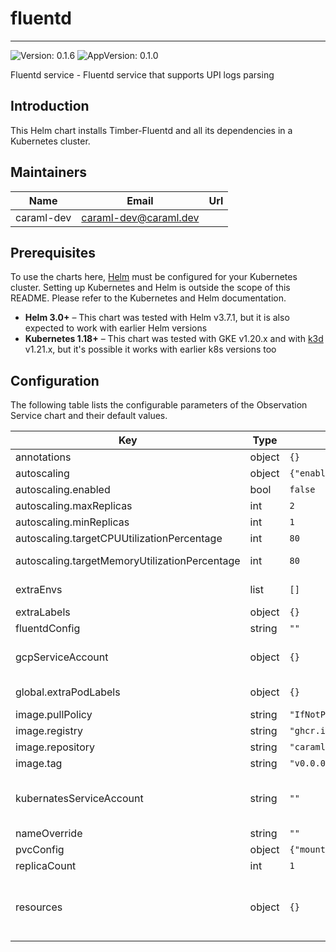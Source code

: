 # fluentd

---
![Version: 0.1.6](https://img.shields.io/badge/Version-0.1.6-informational?style=flat-square)
![AppVersion: 0.1.0](https://img.shields.io/badge/AppVersion-0.1.0-informational?style=flat-square)

Fluentd service - Fluentd service that supports UPI logs parsing

## Introduction

This Helm chart installs Timber-Fluentd and all its dependencies in a Kubernetes cluster.

## Maintainers

| Name | Email | Url |
| ---- | ------ | --- |
| caraml-dev | <caraml-dev@caraml.dev> |  |

## Prerequisites

To use the charts here, [Helm](https://helm.sh/) must be configured for your
Kubernetes cluster. Setting up Kubernetes and Helm is outside the scope of
this README. Please refer to the Kubernetes and Helm documentation.

- **Helm 3.0+** – This chart was tested with Helm v3.7.1, but it is also expected to work with earlier Helm versions
- **Kubernetes 1.18+** – This chart was tested with GKE v1.20.x and with [k3d](https://github.com/rancher/k3d) v1.21.x,
but it's possible it works with earlier k8s versions too

## Configuration

The following table lists the configurable parameters of the Observation Service chart and their default values.

| Key | Type | Default | Description |
|-----|------|---------|-------------|
| annotations | object | `{}` | Annotations to add to fluentd pod |
| autoscaling | object | `{"enabled":false,"maxReplicas":2,"minReplicas":1,"targetCPUUtilizationPercentage":80,"targetMemoryUtilizationPercentage":80}` | HPA scaling configuration for Observation Service fluentd |
| autoscaling.enabled | bool | `false` | Toggle to enable HPA scaling |
| autoscaling.maxReplicas | int | `2` | Maximum replicas for HPA scaling |
| autoscaling.minReplicas | int | `1` | Minimum replicas for HPA scaling |
| autoscaling.targetCPUUtilizationPercentage | int | `80` | CPU utilization percentage threshold to activate HPA scaling |
| autoscaling.targetMemoryUtilizationPercentage | int | `80` | Memory utilization percentage threshold to activate HPA scaling |
| extraEnvs | list | `[]` | List of extra environment variables to add to fluentd container |
| extraLabels | object | `{}` | List of extra labels to add to fluentd K8s resources |
| fluentdConfig | string | `""` | Fluentd config to be mounted as fluentd/etc/fluent.conf |
| gcpServiceAccount | object | `{}` | Google service account used to access GCP's resources. Secret will be mounted at /etc/gcp_service_account/service-account.json |
| global.extraPodLabels | object | `{}` | Extra pod labels in a map[string]string format, most likely to be used for the costing labels. |
| image.pullPolicy | string | `"IfNotPresent"` | Docker image pull policy |
| image.registry | string | `"ghcr.io"` | Docker registry for fluentd image |
| image.repository | string | `"caraml-dev/timber/fluentd"` | Docker image repository for fluentd |
| image.tag | string | `"v0.0.0-build.16-01ac82e"` | Docker image tag for fluentd |
| kubernatesServiceAccount | string | `""` | Kubernetes service account for GKE to access GCP's resources. Reference: https://cloud.google.com/kubernetes-engine/docs/how-to/kubernetes-service-accounts |
| nameOverride | string | `""` |  |
| pvcConfig | object | `{"mountPath":"/cache","name":"cache-volume","storage":"3Gi"}` | PVC configurations for fluentd StatefulSet storage |
| replicaCount | int | `1` |  |
| resources | object | `{}` | Resources requests and limits for fluentd StatefulSet. This should be set according to your cluster capacity and service level objectives. Reference: https://kubernetes.io/docs/concepts/configuration/manage-resources-containers/ |